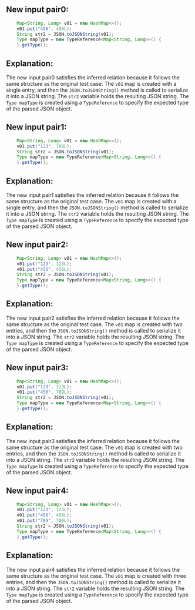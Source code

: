 ## New input pair0:
```java
    Map<String, Long> v01 = new HashMap<>();
    v01.put("456", 456L);
    String str2 = JSON.toJSONString(v01);
    Type mapType = new TypeReference<Map<String, Long>>() {
    }.getType();
```

## Explanation:
The new input pair0 satisfies the inferred relation because it follows the same structure as the original test case. The `v01` map is created with a single entry, and then the `JSON.toJSONString()` method is called to serialize it into a JSON string. The `str2` variable holds the resulting JSON string. The `Type mapType` is created using a `TypeReference` to specify the expected type of the parsed JSON object.

## New input pair1:
```java
    Map<String, Long> v01 = new HashMap<>();
    v01.put("123", 789L);
    String str2 = JSON.toJSONString(v01);
    Type mapType = new TypeReference<Map<String, Long>>() {
    }.getType();
```

## Explanation:
The new input pair1 satisfies the inferred relation because it follows the same structure as the original test case. The `v01` map is created with a single entry, and then the `JSON.toJSONString()` method is called to serialize it into a JSON string. The `str2` variable holds the resulting JSON string. The `Type mapType` is created using a `TypeReference` to specify the expected type of the parsed JSON object.

## New input pair2:
```java
    Map<String, Long> v01 = new HashMap<>();
    v01.put("123", 123L);
    v01.put("456", 456L);
    String str2 = JSON.toJSONString(v01);
    Type mapType = new TypeReference<Map<String, Long>>() {
    }.getType();
```

## Explanation:
The new input pair2 satisfies the inferred relation because it follows the same structure as the original test case. The `v01` map is created with two entries, and then the `JSON.toJSONString()` method is called to serialize it into a JSON string. The `str2` variable holds the resulting JSON string. The `Type mapType` is created using a `TypeReference` to specify the expected type of the parsed JSON object.

## New input pair3:
```java
    Map<String, Long> v01 = new HashMap<>();
    v01.put("123", 123L);
    v01.put("456", 789L);
    String str2 = JSON.toJSONString(v01);
    Type mapType = new TypeReference<Map<String, Long>>() {
    }.getType();
```

## Explanation:
The new input pair3 satisfies the inferred relation because it follows the same structure as the original test case. The `v01` map is created with two entries, and then the `JSON.toJSONString()` method is called to serialize it into a JSON string. The `str2` variable holds the resulting JSON string. The `Type mapType` is created using a `TypeReference` to specify the expected type of the parsed JSON object.

## New input pair4:
```java
    Map<String, Long> v01 = new HashMap<>();
    v01.put("123", 123L);
    v01.put("456", 456L);
    v01.put("789", 789L);
    String str2 = JSON.toJSONString(v01);
    Type mapType = new TypeReference<Map<String, Long>>() {
    }.getType();
```

## Explanation:
The new input pair4 satisfies the inferred relation because it follows the same structure as the original test case. The `v01` map is created with three entries, and then the `JSON.toJSONString()` method is called to serialize it into a JSON string. The `str2` variable holds the resulting JSON string. The `Type mapType` is created using a `TypeReference` to specify the expected type of the parsed JSON object.
